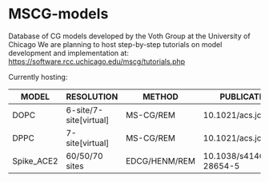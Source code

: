 # MSCG-models 
Database of CG models developed by the Voth Group at the University of Chicago
We are planning to host step-by-step tutorials on model development and implementation at:
https://software.rcc.uchicago.edu/mscg/tutorials.php

Currently hosting:

| MODEL | RESOLUTION | METHOD | PUBLICATION DOI |
| --- | --- | --- | --- |
| DOPC | 6-site/7-site[virtual] | MS-CG/REM	| 10.1021/acs.jctc.8b01033 |
| DPPC | 7-site[virtual]	| MS-CG/REM	| 10.1021/acs.jctc.8b01033 |
| Spike_ACE2 | 60/50/70 sites	| EDCG/HENM/REM	| 10.1038/s41467-022-28654-5 |
